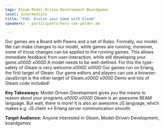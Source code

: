 ```yaml
---
tags: Gleam Model-Driven-Development Boardgames
level: Intermediate
title: "EGG: Evolve your Game with Gleam"
speakers: -_participants/kero-van-gelder.md

---
```

Our games are a Board with Pawns and a set of Rules. Formally, our model. We can make changes to our model, while games are running, moreover, some of those changes can be applied to the running games. This allows immediate feedback from user-interaction, while still developing your game._x000D_
_x000D_
A model needs to be well-defined. For this the type-safety of Gleam is very welcome._x000D_
_x000D_
Our games run on Erlang, the first target of Gleam. Our game editors and players can use a browser: JavaScript is the other target of Gleam._x000D_
_x000D_
Demo and lots of Gleam code included!

**Key Takeaways:**
Model-Driven-Development gives you the means to reason about your programs._x000D_
_x000D_
Gleam is an awesome BEAM language. But wait, there is more! It is also an awesome JS language, which makes e.g. JS client <-> Erlang server communication smooth.

**Target Audience:**
Anyone interested in Gleam, Model-Driven-Development, boardgames

